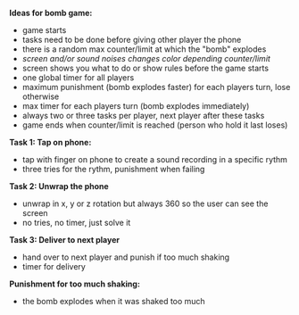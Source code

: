 **Ideas for bomb game:**

- game starts
- tasks need to be done before giving other player the phone
- there is a random max counter/limit at which the "bomb" explodes
- *screen and/or sound noises changes color depending counter/limit*
- screen shows you what to do or show rules before the game starts
- one global timer for all players
- maximum punishment (bomb explodes faster) for each players turn, lose otherwise
- max timer for each players turn (bomb explodes immediately)
- always two or three tasks per player, next player after these tasks
- game ends when counter/limit is reached (person who hold it last loses)

**Task 1: Tap on phone:**
- tap with finger on phone to create a sound recording in a specific rythm
- three tries for the rythm, punishment when failing

**Task 2: Unwrap the phone**
- unwrap in x, y or z rotation but always 360 so the user can see the screen
- no tries, no timer, just solve it

**Task 3: Deliver to next player**
- hand over to next player and punish if too much shaking
- timer for delivery

**Punishment for too much shaking:**
- the bomb explodes when it was shaked too much


